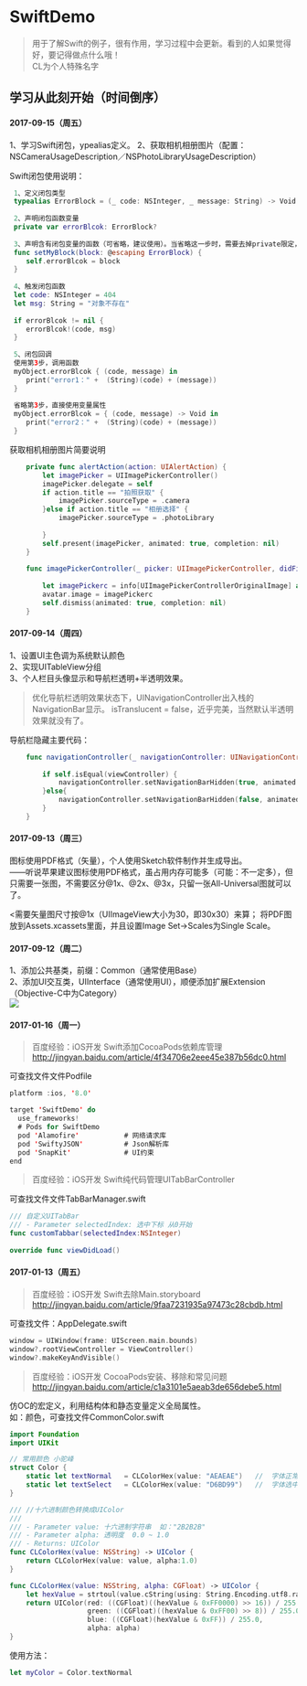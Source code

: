 # SwiftDemo

>用于了解Swift的例子，很有作用，学习过程中会更新。看到的人如果觉得好，要记得做点什么哦！<br>
CL为个人特殊名字

## 学习从此刻开始（时间倒序）

#### 2017-09-15（周五）
1、学习Swift闭包，ypealias定义。
2、获取相机相册图片（配置：NSCameraUsageDescription／NSPhotoLibraryUsageDescription）

Swift闭包使用说明：
```swift
 1、定义闭包类型
 typealias ErrorBlock = (_ code: NSInteger, _ message: String) -> Void
 
 2、声明闭包函数变量
 private var errorBlcok: ErrorBlock?
 
 3、声明含有闭包变量的函数（可省略，建议使用）。当省略这一步时，需要去掉private限定，然后直接使用变量属性
 func setMyBlock(block: @escaping ErrorBlock) {
    self.errorBlcok = block
 }
 
 4、触发闭包函数
 let code: NSInteger = 404
 let msg: String = "对象不存在"
 
 if errorBlcok != nil {
    errorBlcok!(code, msg)
 }
 
 5、闭包回调
 使用第3步，调用函数
 myObject.errorBlcok { (code, message) in
    print("error1：" +  (String)(code) + (message))
 }
 
 省略第3步，直接使用变量属性
 myObject.errorBlcok = { (code, message) -> Void in
    print("error2：" +  (String)(code) + (message))
 }
```

获取相机相册图片简要说明
```swift
    private func alertAction(action: UIAlertAction) {
        let imagePicker = UIImagePickerController()
        imagePicker.delegate = self
        if action.title == "拍照获取" {
            imagePicker.sourceType = .camera
        }else if action.title == "相册选择" {
            imagePicker.sourceType = .photoLibrary
            
        }
        self.present(imagePicker, animated: true, completion: nil)
    }
    
    func imagePickerController(_ picker: UIImagePickerController, didFinishPickingMediaWithInfo info: [String : Any]) {
        
        let imagePickerc = info[UIImagePickerControllerOriginalImage] as! UIImage
        avatar.image = imagePickerc
        self.dismiss(animated: true, completion: nil)        
    }
```
#### 2017-09-14（周四）
1、设置UI主色调为系统默认颜色<br>
2、实现UITableView分组<br>
3、个人栏目头像显示和导航栏透明+半透明效果。<br>
>优化导航栏透明效果状态下，UINavigationController出入栈的NavigationBar显示。
isTranslucent = false，近乎完美，当然默认半透明效果就没有了。

导航栏隐藏主要代码：
```swift
    func navigationController(_ navigationController: UINavigationController, willShow viewController: UIViewController, animated: Bool) {
        
        if self.isEqual(viewController) {
            navigationController.setNavigationBarHidden(true, animated: true)
        }else{
            navigationController.setNavigationBarHidden(false, animated: true)
        }
    }
```

#### 2017-09-13（周三）
图标使用PDF格式（矢量），个人使用Sketch软件制作并生成导出。<br>
——听说苹果建议图标使用PDF格式，虽占用内存可能多（可能：不一定多），但只需要一张图，不需要区分@1x、@2x、@3x，只留一张All-Universal图就可以了。

<需要矢量图尺寸按@1x（UIImageView大小为30，即30x30）来算；
将PDF图放到Assets.xcassets里面，并且设置Image Set->Scales为Single Scale。

#### 2017-09-12（周二）
1、添加公共基类，前缀：Common（通常使用Base）<br>
2、添加UI交互类，UIInterface（通常使用UI），顺便添加扩展Extension（Objective-C中为Category）<br>
![](https://github.com/cjq002/SwiftDemo/raw/master/Media/common.png) 

#### 2017-01-16（周一）
>百度经验：iOS开发 Swift添加CocoaPods依赖库管理 <br>
http://jingyan.baidu.com/article/4f34706e2eee45e387b56dc0.html

可查找文件文件Podfile
```swift
platform :ios, '8.0'

target 'SwiftDemo' do
  use_frameworks!
  # Pods for SwiftDemo
  pod 'Alamofire'           # 网络请求库
  pod 'SwiftyJSON'          # Json解析库
  pod 'SnapKit'             # UI约束
end
```
>百度经验：iOS开发 Swift纯代码管理UITabBarController <br>

可查找文件文件TabBarManager.swift
```swift
/// 自定义UITabBar
/// - Parameter selectedIndex: 选中下标 从0开始
func customTabbar(selectedIndex:NSInteger)
    
override func viewDidLoad()
```
#### 2017-01-13（周五）
>百度经验：iOS开发 Swift去除Main.storyboard <br>
http://jingyan.baidu.com/article/9faa7231935a97473c28cbdb.html

可查找文件：AppDelegate.swift
```swift
window = UIWindow(frame: UIScreen.main.bounds)
window?.rootViewController = ViewController()
window?.makeKeyAndVisible()
```
>百度经验：iOS开发 CocoaPods安装、移除和常见问题 <br>
http://jingyan.baidu.com/article/c1a3101e5aeab3de656debe5.html


仿OC的宏定义，利用结构体和静态变量定义全局属性。<br>
如：颜色，可查找文件CommonColor.swift
```swift
import Foundation
import UIKit

// 常用颜色 小驼峰
struct Color {   
    static let textNormal   = CLColorHex(value: "AEAEAE")   //  字体正常的颜色
    static let textSelect   = CLColorHex(value: "D6BD99")   //  字体选中的颜色    
}

/// //十六进制颜色转换成UIColor
///
/// - Parameter value: 十六进制字符串  如："2B2B2B"
/// - Parameter alpha: 透明度  0.0 ~ 1.0
/// - Returns: UIColor
func CLColorHex(value: NSString) -> UIColor {
    return CLColorHex(value: value, alpha:1.0)
}

func CLColorHex(value: NSString, alpha: CGFloat) -> UIColor {
    let hexValue = strtoul(value.cString(using: String.Encoding.utf8.rawValue), nil, 16)
    return UIColor(red: ((CGFloat)((hexValue & 0xFF0000) >> 16)) / 255.0,
                   green: ((CGFloat)((hexValue & 0xFF00) >> 8)) / 255.0,
                   blue: ((CGFloat)(hexValue & 0xFF)) / 255.0,
                   alpha: alpha)
}
```
使用方法：
```swift
let myColor = Color.textNormal
```
